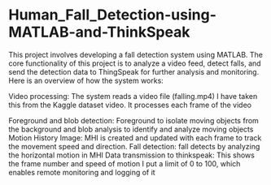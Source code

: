 # Human_Fall_Detection-using-MATLAB-and-ThinkSpeak
This project involves developing a fall detection system using MATLAB. The core functionality of this project is to analyze a video feed, detect falls, and send the detection data to ThingSpeak for further analysis and monitoring. Here is an overview of how the system works:

Video processing: The system reads a video file (falling.mp4) I have taken this from the Kaggle dataset video.
It processes each frame of the video

Foreground and blob detection: Foreground to isolate moving objects from the background and blob analysis to identify and analyze moving objects
Motion History Image: MHI is created and updated with each frame to track the movement speed and direction.
Fall detection: fall detects by analyzing the horizontal motion in MHI
Data transmission to thinkspeak: This shows the frame number and speed of motion I put a limit of 0 to 100, which enables remote monitoring and logging of it


